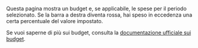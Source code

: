 Questa pagina mostra un budget e, se applicabile, le spese per il periodo selezionato. Se la barra a destra diventa rossa, hai speso in eccedenza una certa percentuale del valore impostato.

Se vuoi saperne di più sui budget, consulta la [documentazione ufficiale sui budget](https://firefly-iii.readthedocs.io/en/latest/concepts/budgets.html).